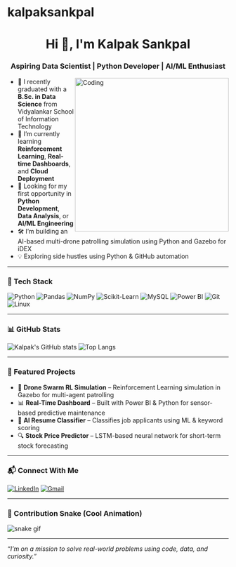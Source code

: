 # kalpaksankpal
<h1 align="center">Hi 👋, I'm Kalpak Sankpal</h1>
<h3 align="center">Aspiring Data Scientist | Python Developer | AI/ML Enthusiast</h3>

<img align="right" alt="Coding" width="350" src="https://cdn.dribbble.com/users/1162077/screenshots/3848914/programmer.gif">

- 🔭 I recently graduated with a **B.Sc. in Data Science** from Vidyalankar School of Information Technology  
- 🌱 I’m currently learning **Reinforcement Learning**, **Real-time Dashboards**, and **Cloud Deployment**
- 💼 Looking for my first opportunity in **Python Development**, **Data Analysis**, or **AI/ML Engineering**
- 🛠️ I’m building an AI-based multi-drone patrolling simulation using Python and Gazebo for iDEX  
- 💡 Exploring side hustles using Python & GitHub automation

---

### 🧰 Tech Stack

![Python](https://img.shields.io/badge/Python-3670A0?style=for-the-badge&logo=python&logoColor=ffdd54)
![Pandas](https://img.shields.io/badge/Pandas-150458?style=for-the-badge&logo=pandas&logoColor=white)
![NumPy](https://img.shields.io/badge/Numpy-013243?style=for-the-badge&logo=numpy&logoColor=white)
![Scikit-Learn](https://img.shields.io/badge/scikit%20learn-F7931E?style=for-the-badge&logo=scikit-learn&logoColor=white)
![MySQL](https://img.shields.io/badge/MySQL-4479A1?style=for-the-badge&logo=mysql&logoColor=white)
![Power BI](https://img.shields.io/badge/Power%20BI-F2C811?style=for-the-badge&logo=powerbi&logoColor=black)
![Git](https://img.shields.io/badge/Git-F05032?style=for-the-badge&logo=git&logoColor=white)
![Linux](https://img.shields.io/badge/Linux-FCC624?style=for-the-badge&logo=linux&logoColor=black)

---

### 📊 GitHub Stats

![Kalpak's GitHub stats](https://github-readme-stats.vercel.app/api?username=kalpak999&show_icons=true&theme=radical)
![Top Langs](https://github-readme-stats.vercel.app/api/top-langs/?username=kalpak999&layout=compact&theme=tokyonight)

---

### 🧠 Featured Projects

- 🚁 **Drone Swarm RL Simulation** – Reinforcement Learning simulation in Gazebo for multi-agent patrolling  
- 📊 **Real-Time Dashboard** – Built with Power BI & Python for sensor-based predictive maintenance  
- 🤖 **AI Resume Classifier** – Classifies job applicants using ML & keyword scoring  
- 🔍 **Stock Price Predictor** – LSTM-based neural network for short-term stock forecasting  

---

### 📬 Connect With Me

[![LinkedIn](https://img.shields.io/badge/Kalpak%20Sankpal-0077B5?style=for-the-badge&logo=linkedin&logoColor=white)](https://linkedin.com/in/kalpaksankpal)
[![Gmail](https://img.shields.io/badge/kalpaksankpal777%40gmail.com-D14836?style=for-the-badge&logo=gmail&logoColor=white)](mailto:kalpaksankpal@gmail.com)

---

### 🐍 Contribution Snake (Cool Animation)

![snake gif](https://github.com/kalpak999/kalpak999/blob/output/github-contribution-grid-snake.svg)

---

*“I’m on a mission to solve real-world problems using code, data, and curiosity.”*
